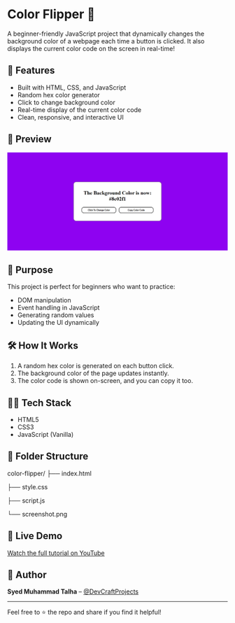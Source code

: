 # Color Flipper 🎨

A beginner-friendly JavaScript project that dynamically changes the background color of a webpage each time a button is clicked. It also displays the current color code on the screen in real-time!

## 🚀 Features

- Built with HTML, CSS, and JavaScript
- Random hex color generator
- Click to change background color
- Real-time display of the current color code
- Clean, responsive, and interactive UI

## 📸 Preview

![Color Flipper Screenshot](./screenshot.png)

## 🎯 Purpose

This project is perfect for beginners who want to practice:

- DOM manipulation
- Event handling in JavaScript
- Generating random values
- Updating the UI dynamically

## 🛠️ How It Works

1. A random hex color is generated on each button click.
2. The background color of the page updates instantly.
3. The color code is shown on-screen, and you can copy it too.

## 🧑‍💻 Tech Stack

- HTML5
- CSS3
- JavaScript (Vanilla)

## 📂 Folder Structure

color-flipper/
├── index.html

├── style.css

├── script.js

└── screenshot.png


## 🔗 Live Demo

[Watch the full tutorial on YouTube](https://youtube.com/@DevCraftProjects)

## 📌 Author

**Syed Muhammad Talha** – [@DevCraftProjects](https://github.com/syed-muhammad-talha)

---

Feel free to ⭐ the repo and share if you find it helpful!
